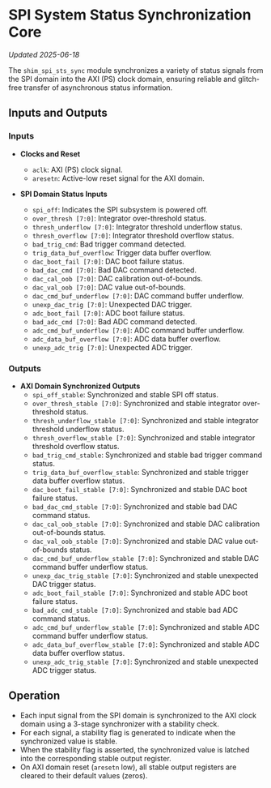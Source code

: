 # SPI System Status Synchronization Core
*Updated 2025-06-18*

The `shim_spi_sts_sync` module synchronizes a variety of status signals from the SPI domain into the AXI (PS) clock domain, ensuring reliable and glitch-free transfer of asynchronous status information.

## Inputs and Outputs

### Inputs

- **Clocks and Reset**
  - `aclk`: AXI (PS) clock signal.
  - `aresetn`: Active-low reset signal for the AXI domain.

- **SPI Domain Status Inputs**
  - `spi_off`: Indicates the SPI subsystem is powered off.
  - `over_thresh [7:0]`: Integrator over-threshold status.
  - `thresh_underflow [7:0]`: Integrator threshold underflow status.
  - `thresh_overflow [7:0]`: Integrator threshold overflow status.
  - `bad_trig_cmd`: Bad trigger command detected.
  - `trig_data_buf_overflow`: Trigger data buffer overflow.
  - `dac_boot_fail [7:0]`: DAC boot failure status.
  - `bad_dac_cmd [7:0]`: Bad DAC command detected.
  - `dac_cal_oob [7:0]`: DAC calibration out-of-bounds.
  - `dac_val_oob [7:0]`: DAC value out-of-bounds.
  - `dac_cmd_buf_underflow [7:0]`: DAC command buffer underflow.
  - `unexp_dac_trig [7:0]`: Unexpected DAC trigger.
  - `adc_boot_fail [7:0]`: ADC boot failure status.
  - `bad_adc_cmd [7:0]`: Bad ADC command detected.
  - `adc_cmd_buf_underflow [7:0]`: ADC command buffer underflow.
  - `adc_data_buf_overflow [7:0]`: ADC data buffer overflow.
  - `unexp_adc_trig [7:0]`: Unexpected ADC trigger.

### Outputs

- **AXI Domain Synchronized Outputs**
  - `spi_off_stable`: Synchronized and stable SPI off status.
  - `over_thresh_stable [7:0]`: Synchronized and stable integrator over-threshold status.
  - `thresh_underflow_stable [7:0]`: Synchronized and stable integrator threshold underflow status.
  - `thresh_overflow_stable [7:0]`: Synchronized and stable integrator threshold overflow status.
  - `bad_trig_cmd_stable`: Synchronized and stable bad trigger command status.
  - `trig_data_buf_overflow_stable`: Synchronized and stable trigger data buffer overflow status.
  - `dac_boot_fail_stable [7:0]`: Synchronized and stable DAC boot failure status.
  - `bad_dac_cmd_stable [7:0]`: Synchronized and stable bad DAC command status.
  - `dac_cal_oob_stable [7:0]`: Synchronized and stable DAC calibration out-of-bounds status.
  - `dac_val_oob_stable [7:0]`: Synchronized and stable DAC value out-of-bounds status.
  - `dac_cmd_buf_underflow_stable [7:0]`: Synchronized and stable DAC command buffer underflow status.
  - `unexp_dac_trig_stable [7:0]`: Synchronized and stable unexpected DAC trigger status.
  - `adc_boot_fail_stable [7:0]`: Synchronized and stable ADC boot failure status.
  - `bad_adc_cmd_stable [7:0]`: Synchronized and stable bad ADC command status.
  - `adc_cmd_buf_underflow_stable [7:0]`: Synchronized and stable ADC command buffer underflow status.
  - `adc_data_buf_overflow_stable [7:0]`: Synchronized and stable ADC data buffer overflow status.
  - `unexp_adc_trig_stable [7:0]`: Synchronized and stable unexpected ADC trigger status.

## Operation

- Each input signal from the SPI domain is synchronized to the AXI clock domain using a 3-stage synchronizer with a stability check.
- For each signal, a stability flag is generated to indicate when the synchronized value is stable.
- When the stability flag is asserted, the synchronized value is latched into the corresponding stable output register.
- On AXI domain reset (`aresetn` low), all stable output registers are cleared to their default values (zeros).
